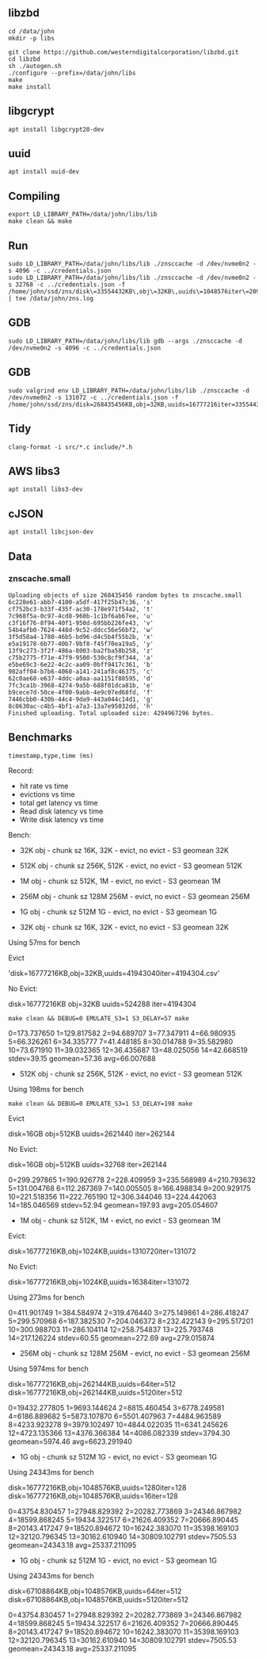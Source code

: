 ## libzbd

```
cd /data/john
mkdir -p libs

git clone https://github.com/westerndigitalcorporation/libzbd.git
cd libzbd
sh ./autogen.sh
./configure --prefix=/data/john/libs
make
make install
```

## libgcrypt

```
apt install libgcrypt20-dev
```

## uuid

```
apt install uuid-dev
```

## Compiling

```
export LD_LIBRARY_PATH=/data/john/libs/lib
make clean && make
```

## Run

```
sudo LD_LIBRARY_PATH=/data/john/libs/lib ./znsccache -d /dev/nvme0n2 -s 4096 -c ../credentials.json
sudo LD_LIBRARY_PATH=/data/john/libs/lib ./znsccache -d /dev/nvme0n2 -s 32768 -c ../credentials.json -f /home/john/ssd/zns/disk\=33554432KB\,obj\=32KB\,uuids\=1048576iter\=2097152.txt | tee /data/john/zns.log
```

## GDB

```
sudo LD_LIBRARY_PATH=/data/john/libs/lib gdb --args ./znsccache -d /dev/nvme0n2 -s 4096 -c ../credentials.json
```

## GDB

```
sudo valgrind env LD_LIBRARY_PATH=/data/john/libs/lib ./znsccache -d /dev/nvme0n2 -s 131072 -c ../credentials.json -f /home/john/ssd/zns/disk=268435456KB,obj=32KB,uuids=16777216iter=33554432.txt
```

## Tidy

```
clang-format -i src/*.c include/*.h
```

## AWS libs3

```
apt install libs3-dev
```

## cJSON

```
apt install libcjson-dev
```

## Data

### znscache.small

```
Uploading objects of size 268435456 random bytes to znscache.small
6c228e61-abb7-4100-a5df-417f25b47c36, 's'
cf752bc3-b33f-435f-ac30-178e971f54a2, 't'
7c968f5a-0c97-4cd8-960b-1c1bf6ab67ee, 'u'
c3f16f76-8f94-40f1-950d-695bb226fe43, 'v'
54b4afb0-7624-448d-9c52-ddcc56e56bf2, 'w'
3f5d58a4-1780-46b5-bd96-d4c5b4f55b2b, 'x'
e5a19178-6b77-40b7-9bf8-f45f70ea19a5, 'y'
13f9c273-3f2f-486a-8003-ba2fba58b258, 'z'
c75b2775-f71e-47f9-9500-530c8cf9f344, 'a'
e5be69c3-6e22-4c2c-aa09-0bff9417c361, 'b'
982aff04-b7b6-4060-a141-241af8c46375, 'c'
62c0ae68-e637-4ddc-a0aa-aa1151f88595, 'd'
7fc3ca1b-3968-4274-9a5b-688f01dca81b, 'e'
b9cece7d-50ce-4f00-9abb-4e9c07ed68fd, 'f'
7446cbb0-430b-44c4-9da9-443a044c14d1, 'g'
8c0630ac-c4b5-4bf1-a7a3-13a7e95032dd, 'h'
Finished uploading. Total uploaded size: 4294967296 bytes.
```

## Benchmarks

```
timestamp,type,time (ms)
```

Record:
* hit rate vs time
* evictions vs time
* total get latency vs time
* Read disk latency vs time
* Write disk latency vs time

Bench:
* 32K obj   - chunk sz 16K, 32K   - evict, no evict - S3 geomean 32K
* 512K obj  - chunk sz 256K, 512K - evict, no evict - S3 geomean 512K
* 1M obj    - chunk sz 512K, 1M   - evict, no evict - S3 geomean 1M
* 256M obj  - chunk sz 128M 256M  - evict, no evict - S3 geomean 256M
* 1G obj    - chunk sz 512M 1G    - evict, no evict - S3 geomean 1G

* 32K obj   - chunk sz 16K, 32K   - evict, no evict - S3 geomean 32K

Using 57ms for bench

Evict

'disk=16777216KB,obj=32KB,uuids=41943040iter=4194304.csv'

No Evict:

disk=16777216KB
obj=32KB
uuids=524288
iter=4194304

```
make clean && DEBUG=0 EMULATE_S3=1 S3_DELAY=57 make
```

0=173.737650
1=129.817582
2=94.689707
3=77.347911
4=66.980935
5=66.326261
6=34.335777
7=41.448185
8=30.014788
9=35.582980
10=73.671910
11=39.032365
12=36.435687
13=48.025056
14=42.668519
stdev=39.15
geomean=57.36
avg=66.007688

* 512K obj  - chunk sz 256K, 512K - evict, no evict - S3 geomean 512K

Using 198ms for bench

```
make clean && DEBUG=0 EMULATE_S3=1 S3_DELAY=198 make
```

Evict

disk=16GB
obj=512KB
uuids=2621440
iter=262144

No Evict:

disk=16GB
obj=512KB
uuids=32768
iter=262144


0=299.297865
1=190.926778
2=228.409959
3=235.568989
4=210.793632
5=131.004768
6=112.267369
7=140.005505
8=166.498834
9=200.929175
10=221.518356
11=222.765190
12=306.344046
13=224.442063
14=185.046569
stdev=52.94
geomean=197.93
avg=205.054607

* 1M obj    - chunk sz 512K, 1M   - evict, no evict - S3 geomean 1M

Evict:

disk=16777216KB,obj=1024KB,uuids=1310720iter=131072

No Evict:

disk=16777216KB,obj=1024KB,uuids=16384iter=131072

Using 273ms for bench

0=411.901749
1=384.584974
2=319.476440
3=275.149861
4=286.418247
5=299.570968
6=187.382530
7=204.046372
8=232.422143
9=295.517201
10=300.988703
11=286.104114
12=258.754837
13=225.793748
14=217.126224
stdev=60.55
geomean=272.69
avg=279.015874

* 256M obj  - chunk sz 128M 256M  - evict, no evict - S3 geomean 256M

Using 5974ms for bench

disk=16777216KB,obj=262144KB,uuids=64iter=512
disk=16777216KB,obj=262144KB,uuids=5120iter=512

0=19432.277805
1=9693.144624
2=8815.460454
3=6778.249581
4=6186.889682
5=5873.107870
6=5501.407963
7=4484.963589
8=4233.923278
9=3979.102497
10=4844.022035
11=6341.245626
12=4723.135366
13=4376.366384
14=4086.082339
stdev=3794.30
geomean=5974.46
avg=6623.291940

* 1G obj    - chunk sz 512M 1G    - evict, no evict - S3 geomean 1G

Using 24343ms for bench

disk=16777216KB,obj=1048576KB,uuids=1280iter=128
disk=16777216KB,obj=1048576KB,uuids=16iter=128

0=43754.830457
1=27948.829392
2=20282.773869
3=24346.867982
4=18599.868245
5=19434.322517
6=21626.409352
7=20666.890445
8=20143.417247
9=18520.894672
10=16242.383070
11=35398.169103
12=32120.796345
13=30162.610940
14=30809.102791
stdev=7505.53
geomean=24343.18
avg=25337.211095

* 1G obj    - chunk sz 512M 1G    - evict, no evict - S3 geomean 1G

Using 24343ms for bench

disk=67108864KB,obj=1048576KB,uuids=64iter=512
disk=67108864KB,obj=1048576KB,uuids=5120iter=512

0=43754.830457
1=27948.829392
2=20282.773869
3=24346.867982
4=18599.868245
5=19434.322517
6=21626.409352
7=20666.890445
8=20143.417247
9=18520.894672
10=16242.383070
11=35398.169103
12=32120.796345
13=30162.610940
14=30809.102791
stdev=7505.53
geomean=24343.18
avg=25337.211095
